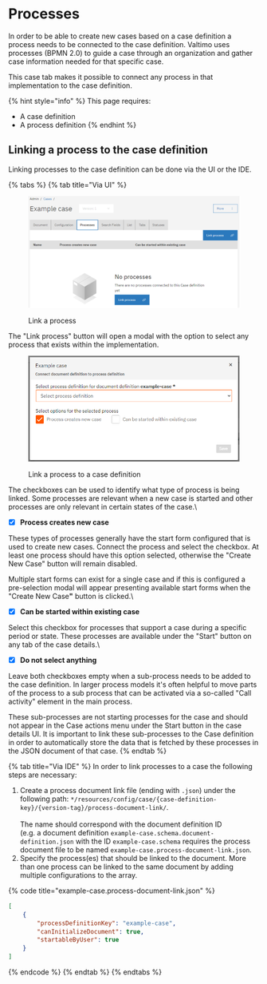 # Processes

In order to be able to create new cases based on a case definition a process needs to be connected to the case definition. Valtimo uses processes (BPMN 2.0) to guide a case through an organization and gather case information needed for that specific case.

This case tab makes it possible to connect any process in that implementation to the case definition.

{% hint style="info" %}
This page requires:

* A case definition
* A process definition
{% endhint %}

## Linking a process to the case definition

Linking processes to the case definition can be done via the UI or the IDE.

{% tabs %}
{% tab title="Via UI" %}
<figure><img src="../../.gitbook/assets/image (32) (1).png" alt=""><figcaption><p>Link a process</p></figcaption></figure>

The "Link process" button will open a modal with the option to select any process that exists within the implementation.

<div align="left" data-full-width="false"><figure><img src="../../.gitbook/assets/image (33) (1).png" alt=""><figcaption><p>Link a process to a case definition</p></figcaption></figure></div>

The checkboxes can be used to identify what type of process is being linked. Some processes are relevant when a new case is started and other processes are only relevant in certain states of the case.\


* [x] **Process creates new case**

These types of processes generally have the start form configured that is used to create new cases. Connect the process and select the checkbox. At least one process should have this option selected, otherwise the "Create New Case" button will remain disabled.

Multiple start forms can exist for a single case and if this is configured a pre-selection modal will appear presenting available start forms when the "Create New Cas&#x65;**"** button is clicked.\


* [x] **Can be started within existing case**

Select this checkbox for processes that support a case during a specific period or state. These processes are available under the "Start" button on any tab of the case details.\


* [x] **Do not select anything**

Leave both checkboxes empty when a sub-process needs to be added to the case definition. In larger process models it's often helpful to move parts of the process to a sub process that can be activated via a so-called "Call activity" element in the main process.

These sub-processes are not starting processes for the case and should not appear in the Case actions menu under the Start button in the case details UI. It is important to link these sub-processes to the Case definition in order to automatically store the data that is fetched by these processes in the JSON document of that case.
{% endtab %}

{% tab title="Via IDE" %}
In order to link processes to a case the following steps are necessary:

1. Create a process document link file (ending with `.json`) under the following path: `*/resources/config/case/{case-definition-key}/{version-tag}/process-document-link/`.\
   \
   The name should correspond with the document definition ID\
   (e.g. a document definition `example-case.schema.document-definition.json` with the ID `example-case.schema` requires the process document file to be named `example-case.process-document-link.json`.
2. Specify the process(es) that should be linked to the document. More than one process can be linked to the same document by adding multiple configurations to the array.

{% code title="example-case.process-document-link.json" %}
```json
[
    {
        "processDefinitionKey": "example-case",
        "canInitializeDocument": true,
        "startableByUser": true
    }
]
```
{% endcode %}
{% endtab %}
{% endtabs %}
